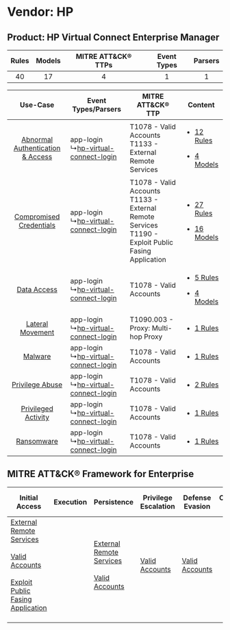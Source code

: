 Vendor: HP
==========
Product: HP Virtual Connect Enterprise Manager
----------------------------------------------
| Rules | Models | MITRE ATT&CK® TTPs | Event Types | Parsers |
|:-----:|:------:|:------------------:|:-----------:|:-------:|
|  40   |   17   |         4          |      1      |    1    |

|    Use-Case    | Event Types/Parsers    | MITRE ATT&CK® TTP    | Content    |
|:----:| ---- | ---- | ---- |
| [Abnormal Authentication & Access](../../../UseCases/uc_abnormal_authentication_&_access.md) |  app-login<br> ↳[hp-virtual-connect-login](Ps/pC_hpvirtualconnectlogin.md)<br> | T1078 - Valid Accounts<br>T1133 - External Remote Services<br>    | [<ul><li>12 Rules</li></ul><ul><li>4 Models</li></ul>](RM/r_m_hp_hp_virtual_connect_enterprise_manager_Abnormal_Authentication_&_Access.md) |
|          [Compromised Credentials](../../../UseCases/uc_compromised_credentials.md)          |  app-login<br> ↳[hp-virtual-connect-login](Ps/pC_hpvirtualconnectlogin.md)<br> | T1078 - Valid Accounts<br>T1133 - External Remote Services<br>T1190 - Exploit Public Fasing Application<br> | [<ul><li>27 Rules</li></ul><ul><li>16 Models</li></ul>](RM/r_m_hp_hp_virtual_connect_enterprise_manager_Compromised_Credentials.md)         |
|    [Data Access](../../../UseCases/uc_data_access.md)    |  app-login<br> ↳[hp-virtual-connect-login](Ps/pC_hpvirtualconnectlogin.md)<br> | T1078 - Valid Accounts<br>    | [<ul><li>5 Rules</li></ul><ul><li>4 Models</li></ul>](RM/r_m_hp_hp_virtual_connect_enterprise_manager_Data_Access.md)    |
|    [Lateral Movement](../../../UseCases/uc_lateral_movement.md)    |  app-login<br> ↳[hp-virtual-connect-login](Ps/pC_hpvirtualconnectlogin.md)<br> | T1090.003 - Proxy: Multi-hop Proxy<br>    | [<ul><li>1 Rules</li></ul>](RM/r_m_hp_hp_virtual_connect_enterprise_manager_Lateral_Movement.md)    |
|    [Malware](../../../UseCases/uc_malware.md)    |  app-login<br> ↳[hp-virtual-connect-login](Ps/pC_hpvirtualconnectlogin.md)<br> | T1078 - Valid Accounts<br>    | [<ul><li>1 Rules</li></ul>](RM/r_m_hp_hp_virtual_connect_enterprise_manager_Malware.md)    |
|    [Privilege Abuse](../../../UseCases/uc_privilege_abuse.md)    |  app-login<br> ↳[hp-virtual-connect-login](Ps/pC_hpvirtualconnectlogin.md)<br> | T1078 - Valid Accounts<br>    | [<ul><li>2 Rules</li></ul>](RM/r_m_hp_hp_virtual_connect_enterprise_manager_Privilege_Abuse.md)    |
|    [Privileged Activity](../../../UseCases/uc_privileged_activity.md)    |  app-login<br> ↳[hp-virtual-connect-login](Ps/pC_hpvirtualconnectlogin.md)<br> | T1078 - Valid Accounts<br>    | [<ul><li>1 Rules</li></ul>](RM/r_m_hp_hp_virtual_connect_enterprise_manager_Privileged_Activity.md)    |
|    [Ransomware](../../../UseCases/uc_ransomware.md)    |  app-login<br> ↳[hp-virtual-connect-login](Ps/pC_hpvirtualconnectlogin.md)<br> | T1078 - Valid Accounts<br>    | [<ul><li>1 Rules</li></ul>](RM/r_m_hp_hp_virtual_connect_enterprise_manager_Ransomware.md)    |

MITRE ATT&CK® Framework for Enterprise
--------------------------------------
| Initial Access                                                                                                                                                                                                                         | Execution | Persistence                                                                                                                                      | Privilege Escalation                                                | Defense Evasion                                                     | Credential Access | Discovery | Lateral Movement | Collection | Command and Control                                                                                                                       | Exfiltration | Impact |
| -------------------------------------------------------------------------------------------------------------------------------------------------------------------------------------------------------------------------------------- | --------- | ------------------------------------------------------------------------------------------------------------------------------------------------ | ------------------------------------------------------------------- | ------------------------------------------------------------------- | ----------------- | --------- | ---------------- | ---------- | ----------------------------------------------------------------------------------------------------------------------------------------- | ------------ | ------ |
| [External Remote Services](https://attack.mitre.org/techniques/T1133)<br><br>[Valid Accounts](https://attack.mitre.org/techniques/T1078)<br><br>[Exploit Public Fasing Application](https://attack.mitre.org/techniques/T1190)<br><br> |           | [External Remote Services](https://attack.mitre.org/techniques/T1133)<br><br>[Valid Accounts](https://attack.mitre.org/techniques/T1078)<br><br> | [Valid Accounts](https://attack.mitre.org/techniques/T1078)<br><br> | [Valid Accounts](https://attack.mitre.org/techniques/T1078)<br><br> |                   |           |                  |            | [Proxy: Multi-hop Proxy](https://attack.mitre.org/techniques/T1090/003)<br><br>[Proxy](https://attack.mitre.org/techniques/T1090)<br><br> |              |        |